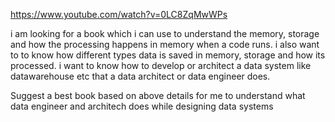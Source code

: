 https://www.youtube.com/watch?v=0LC8ZqMwWPs


i am looking for a book which i can use to understand the memory, storage and how the processing happens in memory when a code runs. i also want to to know how different types data is saved in memory, storage and how its processed. i want to know how to develop or architect a data system like datawarehouse etc that a data architect or data engineer does. 

Suggest a best book based on above details for me to understand what data engineer and architech does while designing data systems
